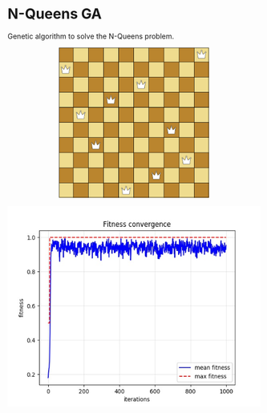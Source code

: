 # N-Queens GA
Genetic algorithm to solve the N-Queens problem.

<p align="center">
    <img width="300" height="300" src="images/board.jpg">
</p>

<p align="center">
    <img width="550" height="400" src="images/convergence.jpg">
</p>